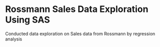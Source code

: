 # Rossmann Sales Data Exploration Using SAS
Conducted data exploration on Sales data from Rossmann by regression analysis 
